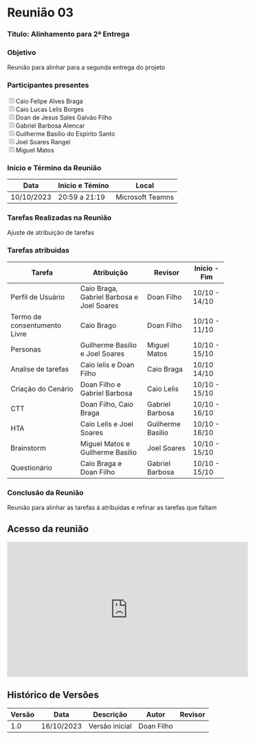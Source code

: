 # **Reunião 03** 
### **Titulo**: Alinhamento para 2ª Entrega

### **Objetivo**
Reunião para alinhar para a segunda entrega do projeto

### **Participantes presentes**
<label><input type="checkbox" checked disabled>Caio Felipe Alves Braga</label><br>
<label><input type="checkbox" checked disabled>Caio Lucas Lelis Borges</label><br>
<label><input type="checkbox" checked disabled>Doan de Jesus Sales Galvão Filho</label><br>
<label><input type="checkbox" checked disabled>Gabriel Barbosa Alencar</label><br>
<label><input type="checkbox" checked disabled>Guilherme Basilio do Espírito Santo</label><br>
<label><input type="checkbox" checked disabled>Joel Soares Rangel</label><br>
<label><input type="checkbox" checked disabled>Miguel Matos</label><br>

### **Início e Término da Reunião**

| Data       | Inicio e Témino | Local            |
|------------|-----------------|------------------|
| 10/10/2023 | 20:59 a 21:19   | Microsoft Teamns |

### **Tarefas Realizadas na Reunião**
Ajuste de atribuição de tarefas  


### **Tarefas atribuidas** 
| Tarefa | Atribuição | Revisor | Início  -  Fim|
|--------|------------|---------|---------------|
|Perfil de Usuário    |Caio Braga, Gabriel Barbosa e Joel Soares|Doan Filho|10/10 - 14/10|
|Termo de consentumento Livre   |Caio Brago|Doan Filho|10/10 - 11/10|
|Personas     |Guilherme Basilio e Joel Soares|Miguel Matos|10/10 - 15/10 |
|Analise de tarefas   |Caio lelis e Doan Filho|Caio Braga|10/10 14/10|
|Criação do Cenário|Doan Filho e Gabriel Barbosa  |Caio Lelis |10/10 - 15/10 | 
|CTT|Doan Filho, Caio Braga| Gabriel Barbosa| 10/10 - 16/10|
|HTA|Caio Lelis e Joel Soares|Guilherme Basilio |10/10 - 16/10 |
|Brainstorm|Miguel Matos e Guilherme Basilio | Joel Soares|10/10 - 15/10|
|Questionário|Caio Braga e Doan Filho| Gabriel Barbosa|10/10 - 15/10|


### **Conclusão da Reunião**
Reunião para alinhar as tarefas á atribuidas e refinar as tarefas que faltam


## **Acesso da reunião**
<iframe width="560" height="315" src="https://www.youtube.com/embed/HBrWpTrBXm4?si=BKl_ORjdYrgGqdGZ" title="YouTube video player" frameborder="0" allow="accelerometer; autoplay; clipboard-write; encrypted-media; gyroscope; picture-in-picture; web-share" allowfullscreen></iframe>




## **Histórico de Versões**

| Versão | Data       | Descrição            | Autor          | Revisor        |
|--------|------------|----------------------|----------------|--------------- |
| 1.0    | 16/10/2023 | Versão inicial       | Doan Filho     | |

